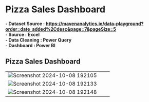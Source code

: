 # Pizza Sales Dashboard
**- Dataset Source : https://mavenanalytics.io/data-playground?order=date_added%2Cdesc&page=7&pageSize=5**  
**- Source : Excel**  
**- Data Cleaning : Power Query**  
**- Dashboard : Power BI**  

## Pizza Sales Dashboard

| | | |
|:-------------------------:|:-------------------------:|:-------------------------:|
| ![Screenshot 2024-10-08 192105](https://github.com/user-attachments/assets/04c825c1-063b-45fa-99c0-f85e5cc6b5a3)
| ![Screenshot 2024-10-08 192133](https://github.com/user-attachments/assets/635132b6-a73f-4b7b-96d7-cb7d2ef671b0)
|![Screenshot 2024-10-08 192148](https://github.com/user-attachments/assets/dae51c33-1fad-46dc-aedb-fed2622ec5ce)   |

